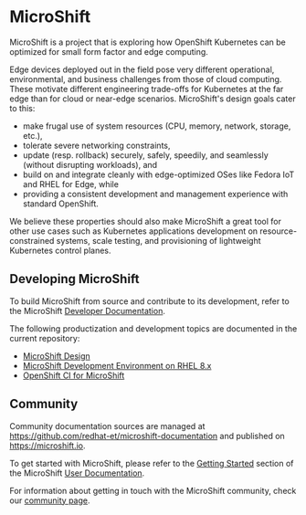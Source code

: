 # MicroShift

MicroShift is a project that is exploring how OpenShift Kubernetes can be optimized for small form factor and edge computing.

Edge devices deployed out in the field pose very different operational, environmental, and business challenges from those of cloud computing. These motivate different engineering trade-offs for Kubernetes at the far edge than for cloud or near-edge scenarios. MicroShift's design goals cater to this:

- make frugal use of system resources (CPU, memory, network, storage, etc.),
- tolerate severe networking constraints,
- update (resp. rollback) securely, safely, speedily, and seamlessly (without disrupting workloads), and
- build on and integrate cleanly with edge-optimized OSes like Fedora IoT and RHEL for Edge, while
- providing a consistent development and management experience with standard OpenShift.

We believe these properties should also make MicroShift a great tool for other use cases such as Kubernetes applications development on resource-constrained systems, scale testing, and provisioning of lightweight Kubernetes control planes.

## Developing MicroShift

To build MicroShift from source and contribute to its development, refer to the MicroShift [Developer Documentation](./docs/devenv_rhel8.md).

The following productization and development topics are documented in the current repository:
- [MicroShift Design](./docs/design.md)
- [MicroShift Development Environment on RHEL 8.x](./docs/devenv_rhel8.md)
- [OpenShift CI for MicroShift](./docs/openshift_ci.md)

## Community

Community documentation sources are managed at <https://github.com/redhat-et/microshift-documentation> and published on <https://microshift.io>.

To get started with MicroShift, please refer to the [Getting Started](https://microshift.io/docs/getting-started/) section of the MicroShift [User Documentation](https://microshift.io/docs/user-documentation/).

For information about getting in touch with the MicroShift community, check our [community page](https://microshift.io/docs/community/). 
